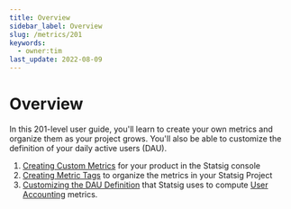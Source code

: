 ```yaml
---
title: Overview
sidebar_label: Overview
slug: /metrics/201
keywords:
  - owner:tim
last_update: 2022-08-09
---
```


# Overview

In this 201-level user guide, you'll learn to create your own metrics and organize them as your project grows. You'll also be able to customize the definition of your daily active users (DAU).   

1. [Creating Custom Metrics](/metrics/create) for your product in the Statsig console
2. [Creating Metric Tags](/metrics/create-metric-tags) to organize the metrics in your Statsig Project
3. [Customizing the DAU Definition](/metrics/user) that Statsig uses to compute [User Accounting](/metrics/metrics-from-events#user-accounting-metrics) metrics.

